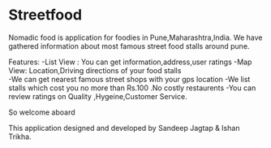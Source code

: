 Streetfood
==========
Nomadic food is application for foodies in Pune,Maharashtra,India.
We have gathered information about most famous street food stalls around pune.

Features:
-List View : You can get information,address,user ratings 
-Map View:  Location,Driving directions of your food stalls  
-We can get  nearest famous street shops with your gps location
-We list stalls which cost you no more than Rs.100 .No costly restaurents
-You can review ratings on Quality ,Hygeine,Customer Service.

So welcome aboard

This application designed and developed by Sandeep Jagtap & Ishan Trikha.
